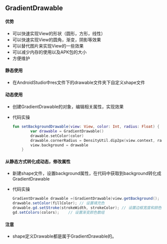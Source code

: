 ## GradientDrawable

#### 优势

- 可以快速实现View的形状（圆形，方形，线性）
- 可以快速实现View的圆角，渐变，阴影等效果
- 可以替代图片来实现View的一些效果
- 可以减少内存的使用以及APK包的大小
- 方便维护

#### 静态使用

- 在AndroidStudio中res文件下的drawable文件夹下自定义shape文件

#### 动态使用

- 创建GradientDrawable的对象，编辑相关属性，实现效果

- 代码实操

  ```kotlin
  fun setBackgroundDrawable(view: View, color: Int, radius: Float) {
          var drawable = GradientDrawable()
          drawable.setColor(color)
          drawable.cornerRadius = DensityUtil.dip2px(view.context, radius)
          view.background = drawable
      }
  ```

#### 从静态方式转化成动态，修改属性

- 新建shape文件，设置background属性，在代码中获取到background转化成GradientDrawable

- 代码实操

  ```java
  GradientDrawable drawable =(GradientDrawable)view.getBackground();
  drawable.setColor(fillColor); // 设置填充色   
  drawable.gd.setStroke(strokeWidth, strokeColor); // 设置边框宽度和颜色
  gd.setColors(colors);    // 设置渐变颜色数组
  ```

#### 注意

- shape定义Drawable都是属于GradientDrawable的。